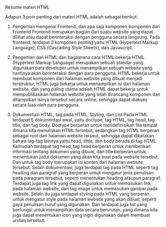 Resume materi HTML

Adapun 3 poin penting dari materi HTML adalah sebagai berikut:
1. Pengertian mengenai Frontend, dan apa saja komponen-komponen dari Frontend
Frontend merupakan bagian dari suatu website yang dapat dilihat atau dapat berinteraksi dengan pengguna secara langsung. Pada frontend, terdapat 3 komponen penting yaitu HTML (Hypertext Markup Language), CSS (Cascading Style Sheets), dan Javascript.

2. Pengertian dari HTML dan bagaimana cara HTML bekerja
HTML (Hypertext Markup Language) merupakan sebuah standar yang digunakan para developer untuk menampilkan sebuah website yang nantinya akan berinteraksi dengan para pengguna. HTML bekerja untuk membuat komponen dari halaman website yang dibuat menjadi terstruktur, HTML juga bekerja untuk menampilkan isi dari halaman website, dan yang paling utama adalah HTML dapat bekerja untuk mempublikasikan halaman website yang telah dirancang komponen dan ditampilkan isinya tersebut secara online, sehingga dapat diakses secara luas oleh para pengguna.

3. Dokumentasi HTML, tag pada HTML, Styling, dan List
Pada HTML terdapat 5 dokumentasi awal, yaitu doctype, tag HTML, tag head, tag title, dan tag body. Doctype berperan untuk mendefinisikan file tempat dimana kita menuliskan HTML tersebut, sedangkan tag HTML berperan sebagai root dari halaman website terseut, sehingga dapat dikatakan bahwa tag-tag lainnya yaitu head, tittle, dan body berada di tag HTML. Kemudian terdapat tag head, tag head berperan untuk memberikan informasi tentang dokumen yang dibuat, dan title berperan untuk menentukan judul dokumen yang akan kita buat pada website tersebut. Dan untuk tag body merupakan isi konten dari halaman website tersebut. Selain dokumentasi, juga terdapat tag pada HTML seperti tag heading dan paragraf yang berperan untuk mengatur jenis penulisan pada paragram tersebut, seperti menentukan heading ataupun paragraf. Terdapat juga tag link yang dapat digunakan untuk memasukan link pada halaman website, dan tag image untuk memasukan gambar pada website. Selain itu juga terdapat styling pada HTML yang berperan untuk mengatur style pada halaman website yang akan dibuat, seperti gaya penulisan huruf yang digunakan. Dan terdapat juga list yang berfungsi untuk menampilkan data secara berurutan, yang dimana kita juga dapat menentukan icon yang ingin digunakan dalam membuat urutan tersebut.